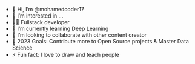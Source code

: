 - 👋 Hi, I’m @mohamedcoder17
- 👀 I’m interested in ...
- 👨‍💻 Fullstack developer
- 🌱 I’m currently learning Deep Learning
- 💞️ I’m looking to collaborate with other content creator
- 🥅 2023 Goals: Contribute more to Open Source projects & Master Data Science
- ⚡ Fun fact: I love to draw and teach people

<!---
mohamedcoder17/mohamedcoder17 is a ✨ special ✨ repository because its `README.md` (this file) appears on your GitHub profile.
You can click the Preview link to take a look at your changes.
--->
